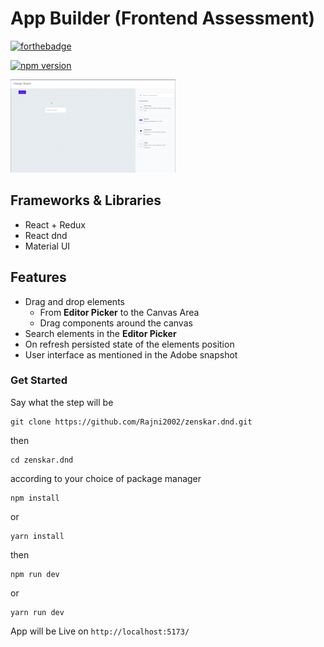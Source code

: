 # App Builder (Frontend Assessment)
[![forthebadge](https://forthebadge.com/images/badges/made-with-javascript.svg)](https://forthebadge.com)

[![npm version](https://badge.fury.io/js/redux.svg)](https://badge.fury.io/js/redux)

![App Screenshot](https://raw.githubusercontent.com/Rajni2002/zenskar.dnd/master/src/assets/ZenskarG_AdobeExpress.gif?token=GHSAT0AAAAAAB7PBLQI3LH22RGZZBH4IGA2ZD5V24A)

## Frameworks & Libraries

- React + Redux
- React dnd
- Material UI


## Features

- Drag and drop elements
  - From **Editor Picker** to the Canvas Area
  - Drag components around the canvas
- Search elements in the **Editor Picker**
- On refresh persisted state of the elements position
- User interface as mentioned in the Adobe snapshot

### Get Started

Say what the step will be

    git clone https://github.com/Rajni2002/zenskar.dnd.git

then

    cd zenskar.dnd

according to your choice of package manager

    npm install

or

    yarn install

then 

    npm run dev

or

    yarn run dev

App will be Live on `http://localhost:5173/`